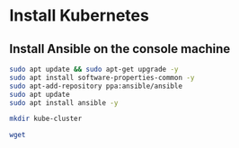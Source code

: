 # Install Kubernetes

## Install Ansible on the console machine


```sh
sudo apt update && sudo apt-get upgrade -y 
sudo apt install software-properties-common -y
sudo apt-add-repository ppa:ansible/ansible
sudo apt update
sudo apt install ansible -y

mkdir kube-cluster

wget

```
